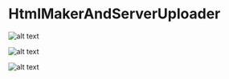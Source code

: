 # HtmlMakerAndServerUploader

![alt text](https://i.imgur.com/0WhsSMY.png)

![alt text](https://i.imgur.com/KaVb5MW.png)

![alt text](https://i.imgur.com/Btc1GzU.png)
